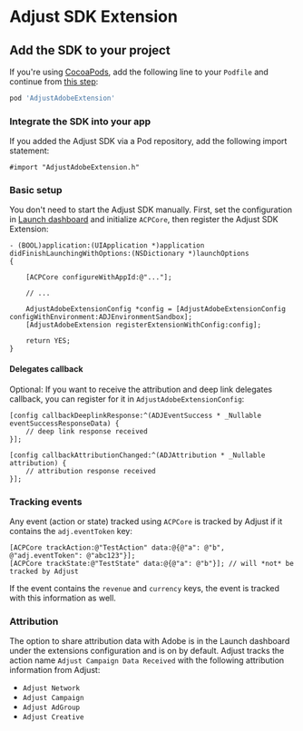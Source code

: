 # Adjust SDK Extension

## <a id="sdk-add"></a>Add the SDK to your project

If you're using [CocoaPods](http://cocoapods.org), add the following line to your `Podfile` and continue from [this step](#sdk-integrate):

```ruby
pod 'AdjustAdobeExtension'
```

### <a id="sdk-integrate"></a>Integrate the SDK into your app

If you added the Adjust SDK via a Pod repository, add the following import statement:

```objc
#import "AdjustAdobeExtension.h"
```

### <a id="basic-setup"></a>Basic setup

You don't need to start the Adjust SDK manually. First, set the configuration in [Launch dashboard](https://launch.adobe.com/) and initialize `ACPCore`, then register the Adjust SDK Extension:

```objc
- (BOOL)application:(UIApplication *)application didFinishLaunchingWithOptions:(NSDictionary *)launchOptions
{
    
    [ACPCore configureWithAppId:@"..."];
    
    // ...
    
    AdjustAdobeExtensionConfig *config = [AdjustAdobeExtensionConfig configWithEnvironment:ADJEnvironmentSandbox];
    [AdjustAdobeExtension registerExtensionWithConfig:config];
    
    return YES;
}
```

#### Delegates callback

Optional: If you want to receive the attribution and deep link delegates callback, you can register for it in `AdjustAdobeExtensionConfig`:

```objc
[config callbackDeeplinkResponse:^(ADJEventSuccess * _Nullable eventSuccessResponseData) {
    // deep link response received
}];

[config callbackAttributionChanged:^(ADJAttribution * _Nullable attribution) {
    // attribution response received
}];
```

### Tracking events

Any event (action or state) tracked using `ACPCore` is tracked by Adjust if it contains the `adj.eventToken` key:

```objc
[ACPCore trackAction:@"TestAction" data:@{@"a": @"b", @"adj.eventToken": @"abc123"}];
[ACPCore trackState:@"TestState" data:@{@"a": @"b"}]; // will *not* be tracked by Adjust
```

If the event contains the `revenue` and `currency` keys, the event is tracked with this information as well.

### Attribution

The option to share attribution data with Adobe is in the Launch dashboard under the extensions configuration and is on by default. Adjust tracks the action name `Adjust Campaign Data Received` with the following attribution information from Adjust:

* `Adjust Network`
* `Adjust Campaign`
* `Adjust AdGroup`
* `Adjust Creative`





